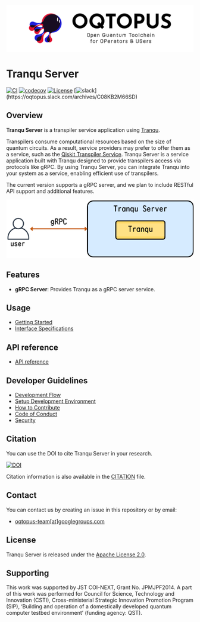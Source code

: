 ![OQTOPUS logo](./asset/oqtopus-logo.png)

# Tranqu Server

[![CI](https://github.com/oqtopus-team/tranqu-server/actions/workflows/ci.yaml/badge.svg)](https://github.com/oqtopus-team/tranqu-server/actions/workflows/ci.yaml)
[![codecov](https://codecov.io/gh/oqtopus-team/tranqu-server/graph/badge.svg?token=RCXTMMXOMV)](https://codecov.io/gh/oqtopus-team/tranqu-server)
[![License](https://img.shields.io/badge/License-Apache_2.0-blue.svg)](https://opensource.org/licenses/Apache-2.0)
[![slack](https://img.shields.io/badge/slack-OQTOPUS-pink.svg?logo=slack&style=plastic")](https://oqtopus.slack.com/archives/C08KB2M66SD)

## Overview

**Tranqu Server** is a transpiler service application using [Tranqu](https://tranqu.readthedocs.io/).

Transpilers consume computational resources based on the size of quantum circuits. As a result, service providers may prefer to offer them as a service, such as the [Qiskit Transpiler Service](https://docs.quantum.ibm.com/guides/qiskit-transpiler-service).
Tranqu Server is a service application built with Tranqu designed to provide transpilers access via protocols like gRPC. By using Tranqu Server, you can integrate Tranqu into your system as a service, enabling efficient use of transpilers.

The current version supports a gRPC server, and we plan to include RESTful API support and additional features.

![Tranqu Server](./asset/overview.png)

## Features

- **gRPC Server**: Provides Tranqu as a gRPC server service.

## Usage

- [Getting Started](./usage/getting_started.md)
- [Interface Specifications](./usage/interface_specifications.md)

## API reference

- [API reference](./reference/API_reference.md)

## Developer Guidelines

- [Development Flow](./developer_guidelines/index.md)
- [Setup Development Environment](./developer_guidelines/setup.md)
- [How to Contribute](./CONTRIBUTING.md)
- [Code of Conduct](https://oqtopus-team.github.io/code-of-conduct/)
- [Security](https://oqtopus-team.github.io/security-policy/)

## Citation

You can use the DOI to cite Tranqu Server in your research.

[![DOI](https://zenodo.org/badge/907141992.svg)](https://zenodo.org/badge/latestdoi/907141992)

Citation information is also available in the [CITATION](https://github.com/oqtopus-team/tranqu-server/blob/main/CITATION.cff) file.

## Contact

You can contact us by creating an issue in this repository or by email:

- [oqtopus-team[at]googlegroups.com](mailto:oqtopus-team[at]googlegroups.com)

## License

Tranqu Server is released under the [Apache License 2.0](https://github.com/oqtopus-team/tranqu-server/blob/main/LICENSE).

## Supporting

This work was supported by JST COI-NEXT, Grant No. JPMJPF2014.
A part of this work was performed for Council for Science, Technology and Innovation (CSTI), Cross-ministerial Strategic Innovation Promotion Program (SIP), ‘Building and operation of a domestically developed quantum computer testbed environment’ (funding agency: QST).
